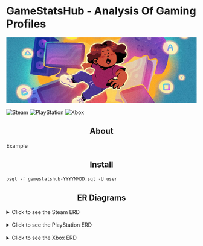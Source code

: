 # GameStatsHub - Analysis Of Gaming Profiles
<p align="center">
  <img src=./img/readme_logo.png />
</p>

![Steam](https://img.shields.io/badge/Steam-171d25)
![PlayStation](https://img.shields.io/badge/PlayStation-296cc8)
![Xbox](https://img.shields.io/badge/Xbox-107c10)
<h2 align="center">About</h2>
Example
<h2 align="center">Install</h2>

    psql -f gamestatshub-YYYYMMDD.sql -U user

<h2 align="center">ER Diagrams</h2>
<details>
  <summary>Click to see the Steam ERD</summary>
  <p align="center">
  <img src=./img/steam_erd.png />
  </p>
</details>
<br>
<details>  
  <summary>Click to see the PlayStation ERD</summary>
  <p align="center">
  <img src=./img/playstation_erd.png />
  </p>
</details>
<br>
<details>  
  <summary>Click to see the Xbox ERD</summary>
  <p align="center">
  <img src=./img/xbox_erd.png />
  </p>
</details>
